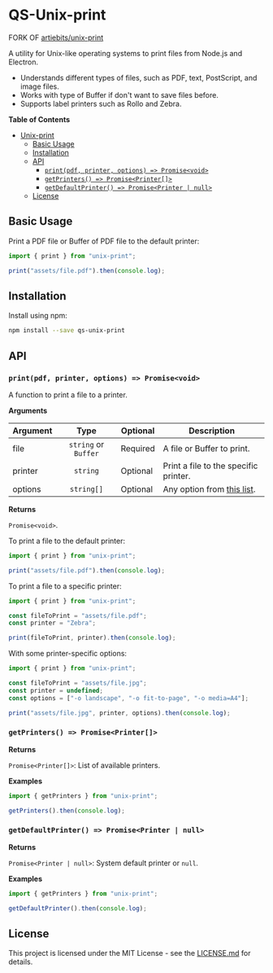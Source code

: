 # QS-Unix-print

FORK OF [artiebits/unix-print](https://github.com/artiebits/unix-print)

A utility for Unix-like operating systems to print files from Node.js and Electron.

- Understands different types of files, such as PDF, text, PostScript, and image files.
- Works with type of Buffer if don't want to save files before.
- Supports label printers such as Rollo and Zebra.

<!-- START doctoc generated TOC please keep comment here to allow auto update -->
<!-- DON'T EDIT THIS SECTION, INSTEAD RE-RUN doctoc TO UPDATE -->

**Table of Contents**

- [Unix-print](#unix-print)
  - [Basic Usage](#basic-usage)
  - [Installation](#installation)
  - [API](#api)
    - [`print(pdf, printer, options) => Promise<void>`](#printpdf-printer-options--promisevoid)
    - [`getPrinters() => Promise<Printer[]>`](#getprinters--promiseprinter)
    - [`getDefaultPrinter() => Promise<Printer | null>`](#getdefaultprinter--promiseprinter--null)
  - [License](#license)

<!-- END doctoc generated TOC please keep comment here to allow auto update -->

## Basic Usage

Print a PDF file or Buffer of PDF file to the default printer:

```javascript
import { print } from "unix-print";

print("assets/file.pdf").then(console.log);
```

## Installation

Install using npm:

```bash
npm install --save qs-unix-print
```

## API

### `print(pdf, printer, options) => Promise<void>`

A function to print a file to a printer.

**Arguments**

| Argument |    Type    | Optional | Description                                                             |
| -------- | :--------: | -------- | ----------------------------------------------------------------------- |
| file     |  `string` or `Buffer`  | Required | A file or Buffer to print.                                                        |
| printer  |  `string`  | Optional | Print a file to the specific printer.                                   |
| options  | `string[]` | Optional | Any option from [this list](https://www.computerhope.com/unix/ulp.htm). |

**Returns**

`Promise<void>`.

To print a file to the default printer:

```javascript
import { print } from "unix-print";

print("assets/file.pdf").then(console.log);
```

To print a file to a specific printer:

```javascript
import { print } from "unix-print";

const fileToPrint = "assets/file.pdf";
const printer = "Zebra";

print(fileToPrint, printer).then(console.log);
```

With some printer-specific options:

```javascript
import { print } from "unix-print";

const fileToPrint = "assets/file.jpg";
const printer = undefined;
const options = ["-o landscape", "-o fit-to-page", "-o media=A4"];

print("assets/file.jpg", printer, options).then(console.log);
```

### `getPrinters() => Promise<Printer[]>`

**Returns**

`Promise<Printer[]>`: List of available printers.

**Examples**

```javascript
import { getPrinters } from "unix-print";

getPrinters().then(console.log);
```

### `getDefaultPrinter() => Promise<Printer | null>`

**Returns**

`Promise<Printer | null>`: System default printer or `null`.

**Examples**

```javascript
import { getPrinters } from "unix-print";

getDefaultPrinter().then(console.log);
```

## License

This project is licensed under the MIT License - see the [LICENSE.md](LICENSE) for details.

